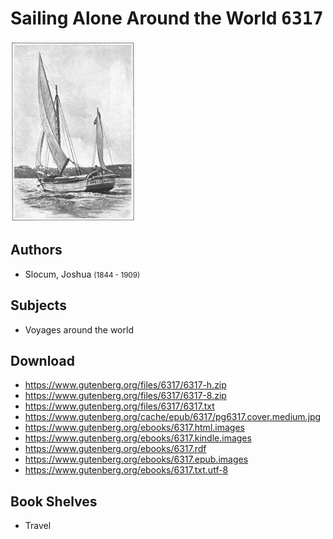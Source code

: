 # Sailing Alone Around the World <kbd>6317</kbd>

![](./cover.medium.jpg "")

## Authors


 - Slocum, Joshua <small>(1844 - 1909)</small>

## Subjects


 - Voyages around the world

## Download


 - https://www.gutenberg.org/files/6317/6317-h.zip
 - https://www.gutenberg.org/files/6317/6317-8.zip
 - https://www.gutenberg.org/files/6317/6317.txt
 - https://www.gutenberg.org/cache/epub/6317/pg6317.cover.medium.jpg
 - https://www.gutenberg.org/ebooks/6317.html.images
 - https://www.gutenberg.org/ebooks/6317.kindle.images
 - https://www.gutenberg.org/ebooks/6317.rdf
 - https://www.gutenberg.org/ebooks/6317.epub.images
 - https://www.gutenberg.org/ebooks/6317.txt.utf-8

## Book Shelves


 - Travel
